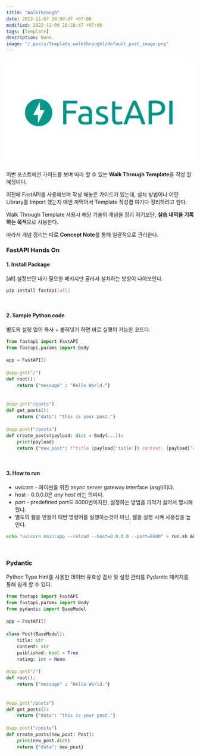 ```yaml
---
title: "WalkThrough"
date: 2022-11-07 20:00:47 +07:00
modified: 2022-11-09 20:28:47 +07:00
tags: [Template]
description: None.
image: "/_posts/Template_walkthroughl/default_post_image.png"
---
```


![default_post_image](https://raw.githubusercontent.com/avoholo/avoholo.github.io/master/_posts/Template_walkthrough/default_post_image.png)



이번 포스트에선 가이드를 보며 따라 할 수 있는 **Walk Through Template**을 작성 할 예정이다. 

이전에 FastAPI를 사용해보며 작성 해놓은 가이드가 있는데, 설치 방법이나 어떤 Library를 Import 했는지 매번 까먹어서 Template 작성겸 여기다 정리하려고 한다.

Walk Through Template 사용시 해당 기술의 개념을 정리 하기보단, **실습 내역을 기록하는 목적**으로 사용한다.

따라서 개념 정리는 따로 **Concept Note**를 통해 일괄적으로 관리한다.



### FastAPI Hands On

#### 1. Install Package

[all] 설정보단 내가 필요한 패키지만 골라서 설치하는 방향이 나아보인다.

~~~bash
pip install fastapi[all]
~~~

<br>

#### 2.  Sample Python code

별도의 설정 없이 복사 + 붙혀넣기 하면 바로 실행이 가능한 코드다.

~~~python
from fastapi import FastAPI
from fastapi.params import Body

app = FastAPI()

@app.get("/")
def root():
	return {"message" : "Hello World."}


@app.get("/posts")
def get_posts():
	return {"data": "this is your post."}

@app.post("/posts")
def create_posts(payload: dict = Body(...)):
	print(payload)
	return {"new_post": f"title {payload['title']} content: {payload['content']}"}
~~~

<br>

#### 3. How to run

- uvicorn - 파이썬을 위한 async server gateway interface (asgi)이다.
- host - 0.0.0.0은 *any host* 라는 의미다.
- port - predefined port도 8000번이지만, 설정하는 방법을 까먹기 싫어서 명시해줬다.
- 별도의 쉘을 만들어 매번 명령어를 실행하는것이 아닌, 쉘을 실행 시켜 사용성을 높인다.

~~~bash
echo "uvicorn main:app --reload --host=0.0.0.0 --port=8000" > run.sh && chmod +x run.sh
~~~

<br>



### Pydantic
Python Type Hint를 사용한 데이터 유효성 검사 및 설정 관리를 Pydantic 패키지를 통해 쉽게 할 수 있다.

~~~python
from fastapi import FastAPI
from fastapi.params import Body
from pydantic import BaseModel

app = FastAPI()

class Post(BaseModel):
	title: str
	content: str
	puiblished: bool = True
	rating: int = None

@app.get("/")
def root():
	return {"message" : "Hello World."}


@app.get("/posts")
def get_posts():
	return {"data": "this is your post."}

@app.post("/posts")
def create_posts(new_post: Post):
	print(new_post.dict)
	return {"data": new_post}
~~~


